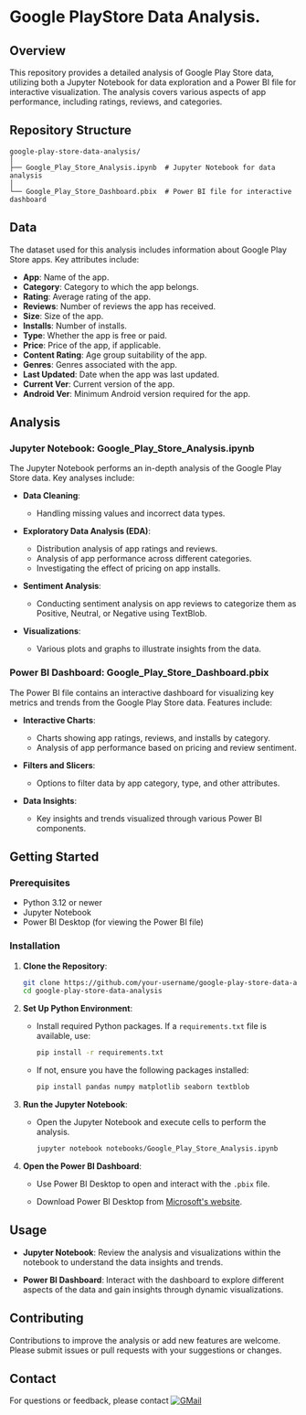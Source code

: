 # Google PlayStore Data Analysis.

## Overview

This repository provides a detailed analysis of Google Play Store data, utilizing both a Jupyter Notebook for data exploration and a Power BI file for interactive visualization. The analysis covers various aspects of app performance, including ratings, reviews, and categories.

## Repository Structure

```
google-play-store-data-analysis/
│
├── Google_Play_Store_Analysis.ipynb  # Jupyter Notebook for data analysis
│
└── Google_Play_Store_Dashboard.pbix  # Power BI file for interactive dashboard
```

## Data

The dataset used for this analysis includes information about Google Play Store apps. Key attributes include:

- **App**: Name of the app.
- **Category**: Category to which the app belongs.
- **Rating**: Average rating of the app.
- **Reviews**: Number of reviews the app has received.
- **Size**: Size of the app.
- **Installs**: Number of installs.
- **Type**: Whether the app is free or paid.
- **Price**: Price of the app, if applicable.
- **Content Rating**: Age group suitability of the app.
- **Genres**: Genres associated with the app.
- **Last Updated**: Date when the app was last updated.
- **Current Ver**: Current version of the app.
- **Android Ver**: Minimum Android version required for the app.

## Analysis

### Jupyter Notebook: Google_Play_Store_Analysis.ipynb

The Jupyter Notebook performs an in-depth analysis of the Google Play Store data. Key analyses include:

- **Data Cleaning**: 
  - Handling missing values and incorrect data types.
  
- **Exploratory Data Analysis (EDA)**: 
  - Distribution analysis of app ratings and reviews.
  - Analysis of app performance across different categories.
  - Investigating the effect of pricing on app installs.

- **Sentiment Analysis**:
  - Conducting sentiment analysis on app reviews to categorize them as Positive, Neutral, or Negative using TextBlob.
  
- **Visualizations**:
  - Various plots and graphs to illustrate insights from the data.

### Power BI Dashboard: Google_Play_Store_Dashboard.pbix

The Power BI file contains an interactive dashboard for visualizing key metrics and trends from the Google Play Store data. Features include:

- **Interactive Charts**:
  - Charts showing app ratings, reviews, and installs by category.
  - Analysis of app performance based on pricing and review sentiment.

- **Filters and Slicers**:
  - Options to filter data by app category, type, and other attributes.
  
- **Data Insights**:
  - Key insights and trends visualized through various Power BI components.

## Getting Started

### Prerequisites

- Python 3.12 or newer
- Jupyter Notebook
- Power BI Desktop (for viewing the Power BI file)

### Installation

1. **Clone the Repository**:

    ```bash
    git clone https://github.com/your-username/google-play-store-data-analysis.git
    cd google-play-store-data-analysis
    ```

2. **Set Up Python Environment**:

    - Install required Python packages. If a `requirements.txt` file is available, use:

        ```bash
        pip install -r requirements.txt
        ```

    - If not, ensure you have the following packages installed:

        ```bash
        pip install pandas numpy matplotlib seaborn textblob
        ```

3. **Run the Jupyter Notebook**:

    - Open the Jupyter Notebook and execute cells to perform the analysis.

        ```bash
        jupyter notebook notebooks/Google_Play_Store_Analysis.ipynb
        ```

4. **Open the Power BI Dashboard**:

    - Use Power BI Desktop to open and interact with the `.pbix` file.

    - Download Power BI Desktop from [Microsoft's website](https://powerbi.microsoft.com/desktop).

## Usage

- **Jupyter Notebook**: Review the analysis and visualizations within the notebook to understand the data insights and trends.

- **Power BI Dashboard**: Interact with the dashboard to explore different aspects of the data and gain insights through dynamic visualizations.

## Contributing

Contributions to improve the analysis or add new features are welcome. Please submit issues or pull requests with your suggestions or changes.

## Contact

For questions or feedback, please contact [![GMail](https://img.shields.io/badge/-GMail-D14836?style=flat&logo=GMail&logoColor=white)](mailto:azharhuzaifa123@gmail.com)
